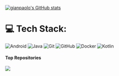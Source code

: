 [![gianpaolo's GitHub stats](https://github-readme-stats.vercel.app/api?username=gianpaolof)](https://github.com/gianpaolof/github-readme-stats)

# 💻 Tech Stack:
![Android](https://img.shields.io/badge/Android-3DDC84?style=plastic&logo=android&logoColor=white)
 ![Java](https://img.shields.io/badge/java-%23ED8B00.svg?style=plastic&logo=openjdk&logoColor=white) ![Git](https://img.shields.io/badge/git-%23F05033.svg?style=plastic&logo=git&logoColor=white) ![GitHub](https://img.shields.io/badge/github-%23121011.svg?style=plastic&logo=github&logoColor=white) ![Docker](https://img.shields.io/badge/docker-%230db7ed.svg?style=plastic&logo=docker&logoColor=white) ![Kotlin](https://img.shields.io/badge/Kotlin-B125EA?style=plastic&logo=kotlin&logoColor=white)
<br/>


#### Top Repositories

<a href="https://github.com/gianpaolof/gianpaolof.github.io">
  <img align="center" src="https://github-readme-stats.vercel.app/api/pin/?username=gianpaolof&repo=gianpaolof.github.io&theme=buefy" />
</a>
